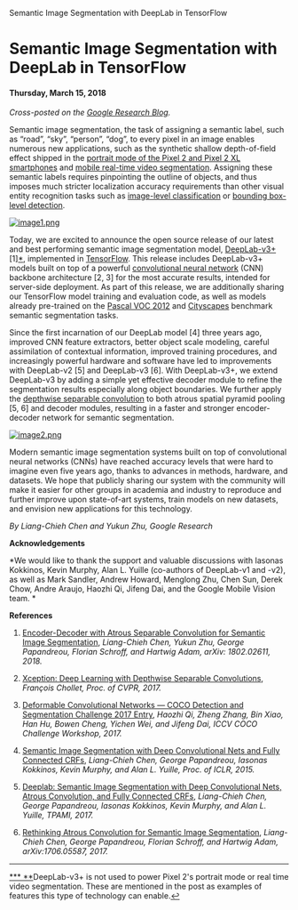 Semantic Image Segmentation with DeepLab in TensorFlow

# Semantic Image Segmentation with DeepLab in TensorFlow

#### Thursday, March 15, 2018

*Cross-posted on the [Google Research Blog](https://research.googleblog.com/2018/03/semantic-image-segmentation-with.html).*

Semantic image segmentation, the task of assigning a semantic label, such as “road”, “sky”, “person”, “dog”, to every pixel in an image enables numerous new applications, such as the synthetic shallow depth-of-field effect shipped in the [portrait mode of the Pixel 2 and Pixel 2 XL smartphones](https://research.googleblog.com/2017/10/portrait-mode-on-pixel-2-and-pixel-2-xl.html) and [mobile real-time video segmentation](https://research.googleblog.com/2018/03/mobile-real-time-video-segmentation.html). Assigning these semantic labels requires pinpointing the outline of objects, and thus imposes much stricter localization accuracy requirements than other visual entity recognition tasks such as [image-level classification](https://research.googleblog.com/2016/03/train-your-own-image-classifier-with.html) or [bounding box-level detection](https://research.googleblog.com/2017/06/supercharge-your-computer-vision-models.html).

[![image1.png](../_resources/79345acbab41d4da22cf9f5519568e11.png)](https://2.bp.blogspot.com/-meO7Y3kMxSg/WqMOKHbslrI/AAAAAAAACd8/ETeZFnYylbYylXwhCtivPTsZ9vaWYikSwCLcBGAs/s1600/image1.png)

Today, we are excited to announce the open source release of our latest and best performing semantic image segmentation model, [DeepLab-v3+](https://github.com/tensorflow/models/tree/master/research/deeplab) [1][*](https://opensource.googleblog.com/2018/03/semantic-image-segmentation-with.html#1), implemented in [TensorFlow](https://www.tensorflow.org/). This release includes DeepLab-v3+ models built on top of a powerful [convolutional neural network](https://en.wikipedia.org/wiki/Convolutional_neural_network) (CNN) backbone architecture [2, 3] for the most accurate results, intended for server-side deployment. As part of this release, we are additionally sharing our TensorFlow model training and evaluation code, as well as models already pre-trained on the [Pascal VOC 2012](http://host.robots.ox.ac.uk/pascal/VOC/) and [Cityscapes](https://www.cityscapes-dataset.com/) benchmark semantic segmentation tasks.

Since the first incarnation of our DeepLab model [4] three years ago, improved CNN feature extractors, better object scale modeling, careful assimilation of contextual information, improved training procedures, and increasingly powerful hardware and software have led to improvements with DeepLab-v2 [5] and DeepLab-v3 [6]. With DeepLab-v3+, we extend DeepLab-v3 by adding a simple yet effective decoder module to refine the segmentation results especially along object boundaries. We further apply the [depthwise separable convolution](https://www.tensorflow.org/versions/master/api_docs/python/tf/nn/separable_conv2d) to both atrous spatial pyramid pooling [5, 6] and decoder modules, resulting in a faster and stronger encoder-decoder network for semantic segmentation.

[![image2.png](../_resources/28a0185bb6a519643ae6dfc75ce10a18.png)](https://2.bp.blogspot.com/-gxnbZ9w2Dro/WqMOQTJ_zzI/AAAAAAAACeA/dyLgkY5TnFEf2j6jyXDXIDWj_wrbHhteQCLcBGAs/s1600/image2.png)

Modern semantic image segmentation systems built on top of convolutional neural networks (CNNs) have reached accuracy levels that were hard to imagine even five years ago, thanks to advances in methods, hardware, and datasets. We hope that publicly sharing our system with the community will make it easier for other groups in academia and industry to reproduce and further improve upon state-of-art systems, train models on new datasets, and envision new applications for this technology.

*By Liang-Chieh Chen and Yukun Zhu, Google Research*

**Acknowledgements**

*We would like to thank the support and valuable discussions with Iasonas Kokkinos, Kevin Murphy, Alan L. Yuille (co-authors of DeepLab-v1 and -v2), as well as Mark Sandler, Andrew Howard, Menglong Zhu, Chen Sun, Derek Chow, Andre Araujo, Haozhi Qi, Jifeng Dai, and the Google Mobile Vision team. *

**References**

1. [Encoder-Decoder with Atrous Separable Convolution for Semantic Image Segmentation](https://arxiv.org/abs/1802.02611), *Liang-Chieh Chen, Yukun Zhu, George Papandreou, Florian Schroff, and Hartwig Adam, arXiv: 1802.02611, 2018.*

2. [Xception: Deep Learning with Depthwise Separable Convolutions](https://arxiv.org/abs/1610.02357), *François Chollet, Proc. of CVPR, 2017.*

3. [Deformable Convolutional Networks — COCO Detection and Segmentation Challenge 2017 Entry](http://presentations.cocodataset.org/COCO17-Detect-MSRA.pdf), *Haozhi Qi, Zheng Zhang, Bin Xiao, Han Hu, Bowen Cheng, Yichen Wei, and Jifeng Dai, ICCV COCO Challenge Workshop, 2017.*

4. [Semantic Image Segmentation with Deep Convolutional Nets and Fully Connected CRFs](https://arxiv.org/abs/1412.7062), *Liang-Chieh Chen, George Papandreou, Iasonas Kokkinos, Kevin Murphy, and Alan L. Yuille, Proc. of ICLR, 2015.*

5. [Deeplab: Semantic Image Segmentation with Deep Convolutional Nets, Atrous Convolution, and Fully Connected CRFs](https://arxiv.org/abs/1606.00915), *Liang-Chieh Chen, George Papandreou, Iasonas Kokkinos, Kevin Murphy, and Alan L. Yuille, TPAMI, 2017.*

6. [Rethinking Atrous Convolution for Semantic Image Segmentation](https://arxiv.org/abs/1706.05587), *Liang-Chieh Chen, George Papandreou, Florian Schroff, and Hartwig Adam, arXiv:1706.05587, 2017.*

* * *

[*** **]()DeepLab-v3+ is not used to power Pixel 2's portrait mode or real time video segmentation. These are mentioned in the post as examples of features this type of technology can enable.[↩](https://opensource.googleblog.com/2018/03/semantic-image-segmentation-with.html#top1)